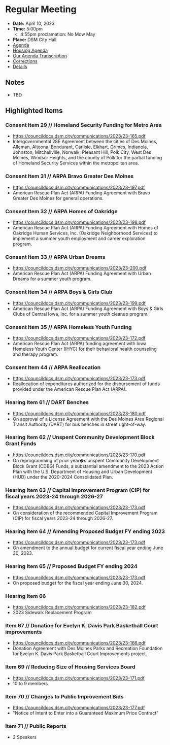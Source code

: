 # Regular Meeting

- **Date:** April 10, 2023
- **Time:** 5:00pm
    - 4:55pm proclamation: No Mow May
- **Place:** DSM City Hall
- [Agenda](https://councildocs.dsm.city/agendas/ag20230410.pdf)
- [Housing Agenda](https://councildocs.dsm.city/agendas/mg20230410.pdf)
- [Our Agenda Transcription](#/view/agenda~2023~transcription~04-10_RM)
- [Corrections](https://councildocs.dsm.city/corrections/20230410%20cap.pdf)
- [Details](https://www.dsm.city/citycouncil_detail_T60_R2400.php)

## Notes

- TBD

## Highlighted Items

### Consent Item 29 // Homeland Security Funding for Metro Area

- https://councildocs.dsm.city/communications/2023/23-165.pdf
- Intergovernmental 28E Agreement between the cities of Des Moines, Alleman, Altoona, Bondurant, Carlisle, Elkhart, Grimes, Indianola, Johnston, Mitchellville, Norwalk, Pleasant Hill, Polk City, West Des Moines, Windsor Heights, and the county of Polk for the partial funding of Homeland Security Services within the metropolitan area. 

### Consent Item 31 // ARPA Bravo Greater Des Moines

- https://councildocs.dsm.city/communications/2023/23-197.pdf
- American Rescue Plan Act (ARPA) Funding Agreement with Bravo Greater Des Moines for general operations. 

### Consent Item 32 // ARPA Homes of Oakridge

- https://councildocs.dsm.city/communications/2023/23-198.pdf
- American Rescue Plan Act (ARPA) Funding Agreement with Homes of Oakridge Human Services, Inc. (Oakridge Neighborhood Services) to implement a summer youth employment and career exploration program. 

### Consent Item 33 // ARPA Urban Dreams

- https://councildocs.dsm.city/communications/2023/23-200.pdf
- American Rescue Plan Act (ARPA) Funding Agreement with Urban Dreams for a summer youth program. 

### Consent Item 34 // ARPA Boys & Girls Club

- https://councildocs.dsm.city/communications/2023/23-199.pdf
- American Rescue Plan Act (ARPA) Funding Agreement with Boys & Girls Clubs of Central Iowa, Inc. for a summer youth cleanup program. 

### Consent Item 35 // ARPA Homeless Youth Funding

- https://councildocs.dsm.city/communications/2023/23-172.pdf
- American Rescue Plan Act (ARPA) funding agreement with Iowa Homeless Youth Center (IHYC) for their behavioral health counseling and therapy program. 

### Consent Item 44 // ARPA Reallocation

- https://councildocs.dsm.city/communications/2023/23-173.pdf
- Reallocation of expenditures authorized for the disbursement of funds provided under the American Rescue Plan Act (ARPA). 

### Hearing Item 61 // DART Benches

- https://councildocs.dsm.city/communications/2023/23-180.pdf
- On approval of a License Agreement with the Des Moines Area Regional Transit Authority (DART) for bus benches in street right-of-way. 

### Hearing Item 62 // Unspent Community Development Block Grant Funds

- https://councildocs.dsm.city/communications/2023/23-170.pdf
- On reprogramming of prior year�s unspent Community Development Block Grant (CDBG) Funds, a substantial amendment to the 2023 Action Plan with the U.S. Department of Housing and Urban Development (HUD) under the 2020-2024 Consolidated Plan.

### Hearing Item 63 // Capital Improvement Program (CIP) for fiscal years 2023-24 through 2026-27

- https://councildocs.dsm.city/communications/2023/23-173.pdf
- On consideration of the recommended Capital Improvement Program (CIP) for fiscal years 2023-24 through 2026-27. 

### Hearing Item 64 // Amending Proposed Budget FY ending 2023

- https://councildocs.dsm.city/communications/2023/23-173.pdf
- On amendment to the annual budget for current fiscal year ending June 30, 2023.

### Hearing Item 65 // Proposed Budget FY ending 2024

- https://councildocs.dsm.city/communications/2023/23-173.pdf
- On proposed budget for the fiscal year ending June 30, 2024.

### Hearing Item 66

- https://councildocs.dsm.city/communications/2023/23-182.pdf
- 2023 Sidewalk Replacement Program

### Item 67 // Donation for Evelyn K. Davis Park Basketball Court improvements

- https://councildocs.dsm.city/communications/2023/23-166.pdf
- Donation Agreement with Des Moines Parks and Recreation Foundation for Evelyn K. Davis Park Basketball Court Improvements project. 

### Item 69 // Reducing Size of Housing Services Board

- https://councildocs.dsm.city/communications/2023/23-171.pdf
- 10 to 9 members

### Item 70 // Changes to Public Improvement Bids

- https://councildocs.dsm.city/communications/2023/23-177.pdf
- "Notice of Intent to Enter into a Guaranteed Maximum Price Contract"

### Item 71 // Public Reports

- 2 Speakers
